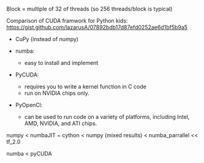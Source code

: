 Block = multiple of 32 of threads (so 256 threads/block is typical)

Comparison of CUDA framwork for Python kids: 
https://gist.github.com/lazarusA/07892bdb17d87efd0252ae6d1bf5b9a5 

* CuPy (instead of numpy)
* numba:
   - easy to install and implement
* PyCUDA:
   - requires you to write a kernel function in C code
   - run on NVIDIA chips only.

* PyOpenCl:
   - can be used to run code on a variety of platforms, including Intel, AMD, NVIDIA, and ATI chips.


numpy < numbaJIT ~ cython < numpy (mixed results) < numba_parrallel << tf_2.0 

numba < pyCUDA
